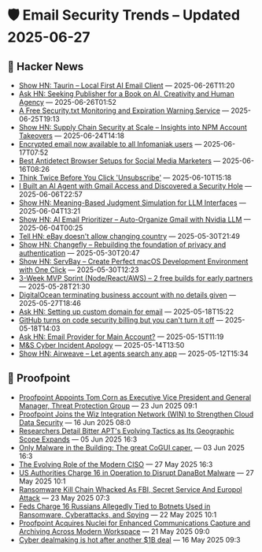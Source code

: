 # 🛡️ Email Security Trends – Updated 2025-06-27

## 📰 Hacker News
- [Show HN: Taurin – Local First AI Email Client](https://www.taurin.io/) — 2025-06-26T11:20
- [Ask HN: Seeking Publisher for a Book on AI, Creativity and Human Agency](https://news.ycombinator.com/item?id=44383534) — 2025-06-26T01:52
- [A Free Security.txt Monitoring and Expiration Warning Service](https://securitytxt-reminder.email) — 2025-06-25T19:13
- [Show HN: Supply Chain Security at Scale – Insights into NPM Account Takeovers](https://laburity.com/research-npm-account-takeovers/) — 2025-06-24T14:18
- [Encrypted email now available to all Infomaniak users](https://news.infomaniak.com/en/email-encryption/) — 2025-06-17T07:52
- [Best Antidetect Browser Setups for Social Media Marketers](https://news.ycombinator.com/item?id=44287610) — 2025-06-16T08:26
- [Think Twice Before You Click 'Unsubscribe'](https://www.wsj.com/tech/cybersecurity/unsubscribe-email-security-38b40abf) — 2025-06-10T15:18
- [I Built an AI Agent with Gmail Access and Discovered a Security Hole](https://news.ycombinator.com/item?id=44205881) — 2025-06-06T22:57
- [Show HN: Meaning-Based Judgment Simulation for LLM Interfaces](https://news.ycombinator.com/item?id=44180465) — 2025-06-04T13:21
- [Show HN: AI Email Prioritizer – Auto-Organize Gmail with Nvidia LLM](https://news.ycombinator.com/item?id=44176161) — 2025-06-04T00:25
- [Tell HN: eBay doesn't allow changing country](https://news.ycombinator.com/item?id=44140192) — 2025-05-30T21:49
- [Show HN: Changefly – Rebuilding the foundation of privacy and authentication](https://www.changefly.com/developer) — 2025-05-30T20:47
- [Show HN: ServBay – Create Perfect macOS Development Environment with One Click](https://www.servbay.com) — 2025-05-30T12:23
- [3-Week MVP Sprint (Node/React/AWS) – 2 free builds for early partners](https://github.com/mackerricher/3week-mvp-sprint/blob/main/README.md) — 2025-05-28T21:30
- [DigitalOcean terminating business account with no details given](https://news.ycombinator.com/item?id=44109627) — 2025-05-27T18:46
- [Ask HN: Setting up custom domain for email](https://news.ycombinator.com/item?id=44022039) — 2025-05-18T15:22
- [GitHub turns on code security billing but you can't turn it off](https://news.ycombinator.com/item?id=44021499) — 2025-05-18T14:03
- [Ask HN: Email Provider for Main Account?](https://news.ycombinator.com/item?id=43993833) — 2025-05-15T11:19
- [M&S Cyber Incident Apology](https://news.ycombinator.com/item?id=43984532) — 2025-05-14T13:50
- [Show HN: Airweave – Let agents search any app](https://github.com/airweave-ai/airweave) — 2025-05-12T15:34

## 📰 Proofpoint
- [Proofpoint Appoints Tom Corn as Executive Vice President and General Manager, Threat Protection Group](https://www.proofpoint.com/us/newsroom/press-releases/proofpoint-appoints-tom-corn-executive-vice-president-and-general-manager) — 23 Jun 2025 09:1
- [Proofpoint Joins the Wiz Integration Network (WIN) to Strengthen Cloud Data Security](https://www.proofpoint.com/us/newsroom/press-releases/proofpoint-joins-wiz-integration-network-win-strengthen-cloud-data-security) — 16 Jun 2025 08:0
- [Researchers Detail Bitter APT's Evolving Tactics as Its Geographic Scope Expands](https://www.proofpoint.com/us/newsroom/news/researchers-detail-bitter-apts-evolving-tactics-its-geographic-scope-expands) — 05 Jun 2025 16:3
- [Only Malware in the Building: The great CoGUI caper.](https://www.proofpoint.com/us/newsroom/news/only-malware-building-great-cogui-caper) — 03 Jun 2025 16:3
- [The Evolving Role of the Modern CISO](https://www.proofpoint.com/us/newsroom/news/evolving-role-modern-ciso) — 27 May 2025 16:3
- [US Authorities Charge 16 in Operation to Disrupt DanaBot Malware](https://www.proofpoint.com/us/newsroom/news/us-authorities-charge-16-operation-disrupt-danabot-malware) — 27 May 2025 10:1
- [Ransomware Kill Chain Whacked As FBI, Secret Service And Europol Attack](https://www.proofpoint.com/us/newsroom/news/ransomware-kill-chain-whacked-fbi-secret-service-and-europol-attack) — 23 May 2025 07:3
- [Feds Charge 16 Russians Allegedly Tied to Botnets Used in Ransomware, Cyberattacks, and Spying](https://www.proofpoint.com/us/newsroom/news/feds-charge-16-russians-allegedly-tied-botnets-used-ransomware-cyberattacks-and-spying) — 22 May 2025 10:1
- [Proofpoint Acquires Nuclei for Enhanced Communications Capture and Archiving Across Modern Workspace](https://www.proofpoint.com/us/newsroom/press-releases/proofpoint-acquires-nuclei-enhanced-communications-capture-and-archiving) — 21 May 2025 09:0
- [Cyber dealmaking is hot after another $1B deal](https://www.proofpoint.com/us/newsroom/news/cyber-dealmaking-hot-after-another-1b-deal) — 16 May 2025 09:3

